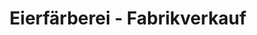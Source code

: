 ---
title: "Eierfärberei - Fabrikverkauf"
url: /kneheim/eierfaerberei-fabrikverkauf/
shop: Allgemein
---